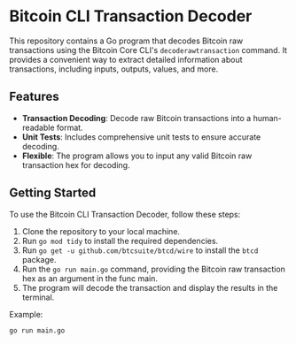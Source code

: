 # Bitcoin CLI Transaction Decoder

This repository contains a Go program that decodes Bitcoin raw transactions using the Bitcoin Core CLI's `decoderawtransaction` command. It provides a convenient way to extract detailed information about transactions, including inputs, outputs, values, and more.

## Features

- **Transaction Decoding**: Decode raw Bitcoin transactions into a human-readable format.
- **Unit Tests**: Includes comprehensive unit tests to ensure accurate decoding.
- **Flexible**: The program allows you to input any valid Bitcoin raw transaction hex for decoding.

## Getting Started

To use the Bitcoin CLI Transaction Decoder, follow these steps:

1. Clone the repository to your local machine.
2. Run `go mod tidy` to install the required dependencies.
3. Run `go get -u github.com/btcsuite/btcd/wire` to install the `btcd` package.
4. Run the `go run main.go` command, providing the Bitcoin raw transaction hex as an argument in the func main.
5. The program will decode the transaction and display the results in the terminal.

Example:
```bash
go run main.go

